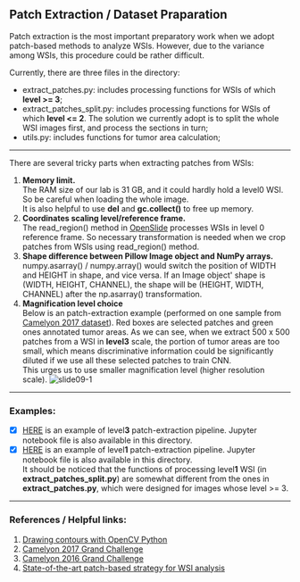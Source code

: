 ## Patch Extraction / Dataset Praparation <br>
Patch extraction is the most important preparatory work when we adopt patch-based methods to analyze WSIs. However, due to the variance among WSIs, this procedure could be rather difficult.<br>

Currently, there are three files in the directory:
- extract_patches.py: includes processing functions for WSIs of which **level >= 3**;
- extract_patches_split.py: includes processing functions for WSIs of which **level <= 2**. The solution we currently adopt is to split the whole WSI images first, and process the sections in turn;
- utils.py: includes functions for tumor area calculation;<br>

---------------------------------------------------------------------------
There are several tricky parts when extracting patches from WSIs:
1. **Memory limit.** <br>
The RAM size of our lab is 31 GB, and it could hardly hold a level0 WSI. So be careful when loading the whole image.<br>
It is also helpful to use **del** and **gc.collect()** to free up memory.
2. **Coordinates scaling level/reference frame.** <br>
The read_region() method in [OpenSlide](http://openslide.org/api/python/) processes WSIs in level 0 reference frame. So
necessary transformation is needed when we crop patches from WSIs using read_region() method.
3. **Shape difference between Pillow Image object and NumPy arrays.** <br>
numpy.asarray() / numpy.array() would switch the position of WIDTH and HEIGHT in shape, and vice versa. 
If an Image object' shape is (WIDTH, HEIGHT, CHANNEL), the shape will be (HEIGHT, WIDTH, CHANNEL) after the np.asarray() transformation.
4. **Magnification level choice**<br>
Below is an patch-extraction example (performed on one sample from [Camelyon 2017 dataset](https://camelyon17.grand-challenge.org/data/)). Red boxes are selected patches and green ones annotated tumor areas. As we can see, when we extract 500 x 500 patches from a WSI in **level3** scale, the portion of tumor areas are too small, which means discriminative information could be significantly diluted if we use all these selected patches to train CNN. <br>This urges us to use smaller magnification level (higher resolution scale).
![slide09-1](http://119.29.151.114/images/level3_patche_extraction.jpeg)

----------------------------------------------------------------------------
### Examples:
- [x] [HERE](http://119.29.151.114/patch_extraction_level3example.html) is an example of level**3** patch-extraction pipeline. Jupyter notebook file is also available in this directory. 
- [x] [HERE](http://119.29.151.114/patch_extraction_level1example.html) is an example of level**1** patch-extraction pipeline. Jupyter notebook file is also available in this directory. <br> It should be noticed that the functions of processing level**1** WSI (in **extract_patches_split.py**) are somewhat different from the ones in **extract_patches.py**, which were designed for images whose level >= 3.

----------------------------------------------------------------------------
### References / Helpful links:
1. [Drawing contours with OpenCV Python](https://docs.opencv.org/3.0-beta/doc/py_tutorials/py_imgproc/py_contours/py_table_of_contents_contours/py_table_of_contents_contours.html)
2. [Camelyon 2017 Grand Challenge](https://camelyon17.grand-challenge.org/)
3. [Camelyon 2016 Grand Challenge](https://camelyon16.grand-challenge.org/)
4. [State-of-the-art patch-based strategy for WSI analysis](https://arxiv.org/pdf/1504.07947.pdf)
